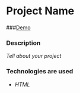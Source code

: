 # Project Name

###[Demo](https://ivanderkach.github.io/sports-app-landing/src/index.html)

### Description

*Tell about your project*

### Technologies are used

- *HTML*


